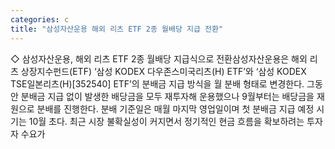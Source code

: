 ```yaml
---
categories: c
title: "삼성자산운용 해외 리츠 ETF 2종 월배당 지급 전환"
---
```

◇ 삼성자산운용, 해외 리츠 ETF 2종 월배당 지급식으로 전환삼성자산운용은 해외 리츠 상장지수펀드(ETF) ‘삼성 KODEX 다우존스미국리츠(H) ETF’와 ‘삼성 KODEX TSE일본리츠(H)[352540] ETF’의 분배금 지급 방식을 월 분배 형태로 변경한다. 그동안 분배금 지급 없이 발생한 배당금을 모두 재투자해 운용했으나 9월부터는 배당금을 재원으로 분배를 진행한다. 분배 기준일은 매월 마지막 영업일이며 첫 분배금 지급 예정 시기는 10월 초다. 최근 시장 불확실성이 커지면서 정기적인 현금 흐름을 확보하려는 투자자 수요가